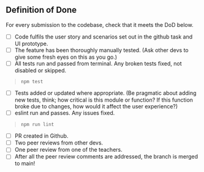 ## Definition of Done

For every submission to the codebase, check that it meets the DoD below.

* [ ] Code fulfils the user story and scenarios set out in the github task and UI prototype.
* [ ] The feature has been thoroughly manually tested. (Ask other devs to give some fresh eyes on this as you go.)
* [ ] All tests run and passed from terminal.  Any broken tests fixed, not disabled or skipped.
> `npm test`
* [ ] Tests added or updated where appropriate.  (Be pragmatic about adding new tests, think; how critical is this module or function? If this function broke due to changes, how would it affect the user experience?)
* [ ] eslint run and passes. Any issues fixed.
> `npm run lint`
* [ ] PR created in Github.
* [ ] Two peer reviews from other devs.
* [ ] One peer review from one of the teachers.
* [ ] After all the peer review comments are addressed, the branch is merged to main!
